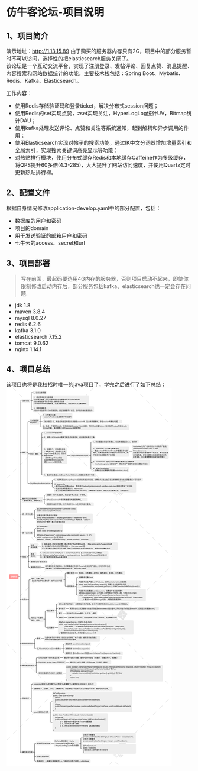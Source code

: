 # 仿牛客论坛-项目说明
## 1、项目简介
演示地址：http://1.13.15.89 
由于购买的服务器内存只有2G，项目中的部分服务暂时不可以访问，选择性的把elasticsearch服务关闭了。  
该论坛是一个互动交流平台，实现了注册登录、发帖评论、回复点赞、消息提醒、内容搜索和网站数据统计的功能，主要技术栈包括：Spring Boot、Mybatis、Redis、Kafka、Elasticsearch。  
  
工作内容：  
+ 使用Redis存储验证码和登录ticket，解决分布式session问题；   
+ 使用Redis的set实现点赞，zset实现关注，HyperLogLog统计UV，Bitmap统计DAU；  
+ 使用kafka处理发送评论、点赞和关注等系统通知，起到解耦和异步调用的作用；   
+ 使用Elasticsearch实现对帖子的搜索功能，通过IK中文分词器增加增量索引和全局索引，实现搜索关键词高亮显示等功能；  
+ 对热贴排行模块，使用分布式缓存Redis和本地缓存Caffeine作为多级缓存，将QPS提升60多倍(4.3-285)，大大提升了网站访问速度，并使用Quartz定时更新热贴排行榜。  
## 2、配置文件
根据自身情况修改application-develop.yaml中的部分配置，包括：
+ 数据库的用户和密码
+ 项目的domain
+ 用于发送验证的邮箱用户和密码
+ 七牛云的access、secret和url
## 3、项目部署
> 写在前面，最起码要选用4G内存的服务器，否则项目启动不起来，即使你限制修改启动内存后，部分服务包括kafka、elasticsearch也一定会存在问题.
+ jdk 1.8
+ maven 3.8.4
+ mysql 8.0.27
+ redis 6.2.6
+ kafka 3.1.0
+ elasticsearch 7.15.2
+ tomcat 9.0.62
+ nginx 1.14.1
## 4、项目总结
该项目也将是我校招时唯一的java项目了，学完之后进行了如下总结：
![社区论坛项目总结](https://raw.githubusercontent.com/fpan98/community/main/images/%E8%AE%BA%E5%9D%9B%E9%A1%B9%E7%9B%AE.png)